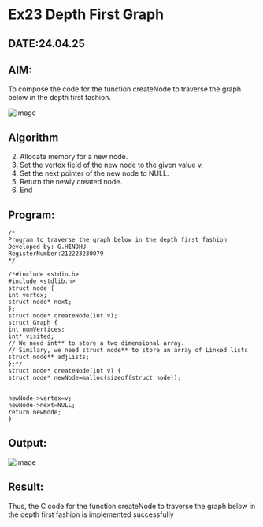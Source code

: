 # Ex23 Depth First Graph
## DATE:24.04.25
## AIM:
To compose the code for the function createNode to traverse the graph below in the depth first fashion.

![image](https://github.com/user-attachments/assets/63552824-d0a3-49c6-a473-6db27d1f03e4)

## Algorithm
2. Allocate memory for a new node. 
3. Set the vertex field of the new node to the given value v. 
4. Set the next pointer of the new node to NULL. 
5. Return the newly created node. 
6. End    

## Program:
```
/*
Program to traverse the graph below in the depth first fashion
Developed by: G.HINDHU
RegisterNumber:212223230079  
*/
```
```
/*#include <stdio.h> 
#include <stdlib.h> 
struct node { 
int vertex; 
struct node* next; 
}; 
struct node* createNode(int v); 
struct Graph { 
int numVertices; 
int* visited; 
// We need int** to store a two dimensional array. 
// Similary, we need struct node** to store an array of Linked lists 
struct node** adjLists; 
};*/ 
struct node* createNode(int v) { 
struct node* newNode=malloc(sizeof(struct node)); 
  
  
newNode->vertex=v; 
newNode->next=NULL; 
return newNode; 
}
```
## Output:

![image](https://github.com/user-attachments/assets/80d2ed2a-176d-4006-93a4-d04c9a1566f5)


## Result:
Thus, the C code for the function createNode to traverse the graph below in the depth first fashion is implemented successfully
